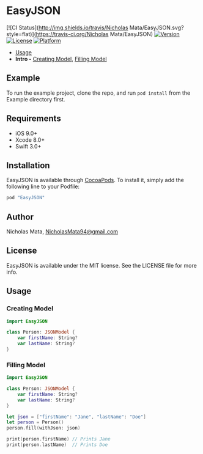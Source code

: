 # EasyJSON

[![CI Status](http://img.shields.io/travis/Nicholas Mata/EasyJSON.svg?style=flat)](https://travis-ci.org/Nicholas Mata/EasyJSON)
[![Version](https://img.shields.io/cocoapods/v/EasyJSON.svg?style=flat)](http://cocoapods.org/pods/EasyJSON)
[![License](https://img.shields.io/cocoapods/l/EasyJSON.svg?style=flat)](http://cocoapods.org/pods/EasyJSON)
[![Platform](https://img.shields.io/cocoapods/p/EasyJSON.svg?style=flat)](http://cocoapods.org/pods/EasyJSON)

- [Usage](#usage)
- **Intro -** [Creating Model](#creating-model), [Filling Model](#filling-model)

## Example

To run the example project, clone the repo, and run `pod install` from the Example directory first.

## Requirements
- iOS 9.0+
- Xcode 8.0+
- Swift 3.0+

## Installation

EasyJSON is available through [CocoaPods](http://cocoapods.org). To install
it, simply add the following line to your Podfile:

```ruby
pod "EasyJSON"
```

## Author

Nicholas Mata, NicholasMata94@gmail.com

## License

EasyJSON is available under the MIT license. See the LICENSE file for more info.

## Usage

### Creating Model

```swift
import EasyJSON

class Person: JSONModel {
    var firstName: String?
    var lastName: String?
}
```

### Filling Model

```swift
import EasyJSON

class Person: JSONModel {
    var firstName: String?
    var lastName: String?
}

let json = ["firstName": "Jane", "lastName": "Doe"]
let person = Person()
person.fill(withJson: json)

print(person.firstName) // Prints Jane
print(person.lastName)  // Prints Doe
```


